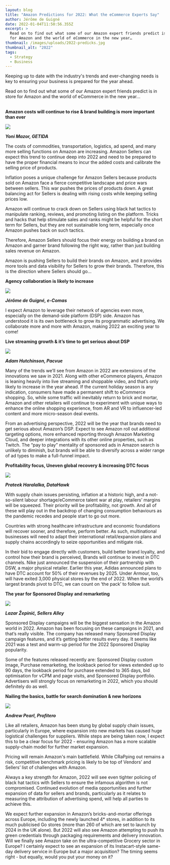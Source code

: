 ```yaml
---
layout: blog
title: "Amazon Predictions for 2022: What the eCommerce Experts Say"
author: Jérôme de Guigné
date: 2022-01-04T11:50:56.355Z
excerpt: >
  Read on to find out what some of our Amazon expert friends predict is in store
  for Amazon and the world of eCommerce in the new year…
thumbnail: /images/uploads/2022-predicks.jpg
thumbnail_alt: "2022"
tags:
  - Strategy
  - Business
---
```

<!--StartFragment-->

Keeping up to date with the industry's trends and ever-changing needs is key to ensuring your business is prepared for the year ahead.

Read on to find out what some of our Amazon expert friends predict is in store for Amazon and the world of eCommerce in the new year…

**\
Amazon costs will continue to rise & brand building is more important than ever**

![](/images/uploads/yoni.jpg)

***Yoni Mazor, GETIDA***

The costs of commodities, transportation, logistics, ad spend, and many more selling functions on Amazon are increasing. Amazon Sellers can expect this trend to continue deep into 2022 and need to be prepared to have the proper financial means to incur the added costs and calibrate the selling price of products. 

Inflation poses a unique challenge for Amazon Sellers because products sold on Amazon face a fierce competitive landscape and price wars between sellers. This war pushes the prices of products down. A great balancing act for Sellers is dealing with rising costs while keeping selling prices low. 

Amazon will continue to crack down on Sellers using black hat tactics to manipulate ranking, reviews, and promoting listing on the platform. Tricks and hacks that help stimulate sales and ranks might be helpful for the short term for Sellers, but they are not sustainable long term, especially once Amazon pushes back on such tactics. 

Therefore, Amazon Sellers should focus their energy on building a brand on Amazon and garner brand following the right way, rather than just building sales revenue on Amazon. 

Amazon is pushing Sellers to build their brands on Amazon, and it provides more tools and data visibility for Sellers to grow their brands. Therefore, this is the direction where Sellers should go... 



**Agency collaboration is likely to increase** 

![](/images/uploads/jerome.png)

***Jérôme de Guigné, e-Comas***

I expect Amazon to leverage their network of agencies even more, especially on the demand-side platform (DSP) side. Amazon has understood it is its own bottleneck to grow its programmatic advertising. We collaborate more and more with Amazon, making 2022 an exciting year to come!



**Live streaming growth & it’s time to get serious about DSP**

![](/images/uploads/adam.jpg)

***Adam Hutchinson, Pacvue*** 

Many of the trends we’ll see from Amazon in 2022 are extensions of the innovations we saw in 2021. Along with other eCommerce players, Amazon is leaning heavily into live streaming and shoppable video, and that’s only likely to increase in the year ahead. If the current holiday season is any indication, consumers have made a permanent shift to eCommerce shopping. So, while some traffic will inevitably return to brick and mortar, Amazon and other retailers will continue to experiment with unique ways to enhance the online shopping experience, from AR and VR to influencer-led content and more micro-season deal events.  

From an advertising perspective, 2022 will be the year that brands need to get serious about Amazon’s DSP. Expect to see Amazon roll out additional targeting options, more enhanced reporting through Amazon Marketing Cloud, and deeper integrations with its other online properties, such as Twitch. The “pay to play” mentality of sponsored ads in Amazon search is unlikely to diminish, but brands will be able to diversify across a wider range of ad types to make a full-funnel impact.  



**Profitability focus, Uneven global recovery & increasing DTC focus** 

![](/images/uploads/prateek.jpg)

***Prateek Haralalka, DataHawk***

With supply chain issues persisting, inflation at a historic high, and a not-so-silent labour shortage/eCommerce talent war at play, retailers’ margins will be squeezed. Their priority will be profitability, not growth. And all of these will play out in the backdrop of changing consumption behaviours as the pandemic recedes and people start to go out more.

Countries with strong healthcare infrastructure and economic foundations will recover sooner, and therefore, perform better. As such, multinational businesses will need to adapt their international retail/expansion plans and supply chains accordingly to seize opportunities and mitigate risk.

In their bid to engage directly with customers, build better brand loyalty, and control how their brand is perceived, Brands will continue to invest in DTC channels. Nike just announced the suspension of their partnership with DSW, a major physical retailer. Earlier this year, Adidas announced plans to have DTC account for 50% of their revenues by 2025. Under Armour, too, will have exited 3,000 physical stores by the end of 2022. When the world’s largest brands pivot to DTC, we can count on ‘the pack’ to follow suit.



**The year for Sponsored Display and remarketing** 

![](/images/uploads/lazar.jpg)

***Lazar Žepinić, Sellers Alley***

Sponsored Display campaigns will be the biggest sensation in the Amazon world in 2022. Amazon has been focusing on these campaigns in 2021, and that’s really visible. The company has released many Sponsored Display campaign features, and it’s getting better results every day. It seems like 2021 was a test and warm-up period for the 2022 Sponsored Display popularity.  

Some of the features released recently are: Sponsored Display custom image, Purchase remarketing, the lookback period for views extended up to 90 days, the lookback period for purchase extended to 365 days, bid optimisation for vCPM and page visits, and Sponsored Display portfolio. Advertisers will strongly focus on remarketing in 2022, which you should definitely do as well.  

**Nailing the basics, battle for search domination & new horizons**

![](/images/uploads/andrew.jpg)

***Andrew Pearl, Profitero***

Like all retailers, Amazon has been stung by global supply chain issues, particularly in Europe, where expansion into new markets has caused huge logistical challenges for suppliers. While steps are being taken now, I expect this to be a clear focus for 2022 - ensuring Amazon has a more scalable supply-chain model for further market expansion.  

Pricing will remain Amazon's main battlefield. While CRaPping out remains a risk, competitive benchmark pricing is likely to be top of Vendors’ and Sellers’ list of challenges with Amazon.

Always a key strength for Amazon, 2022 will see even tighter policing of black hat tactics with Sellers to ensure the infamous algorithm is not compromised. Continued evolution of media opportunities and further expansion of data for sellers and brands, particularly as it relates to measuring the attribution of advertising spend, will help all parties to achieve this.

We expect further expansion in Amazon’s bricks-and-mortar offerings across Europe, including the newly launched 4* stores, in addition to its much publicised Go stores (more than 260 of which are set to launch by 2024 in the UK alone). But 2022 will also see Amazon attempting to push its green credentials through packaging requirements and delivery innovation. Will we finally see Amazon take on the ultra-competitive Grocery sector in Europe? I certainly expect to see an expansion of its Instacart-style same-day delivery service in Europe but a major acquisition? The timing seems right - but equally, would you put your money on it?



<!--EndFragment-->